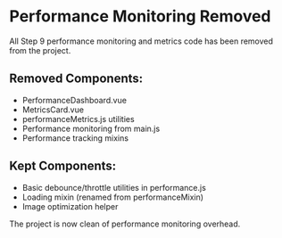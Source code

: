# Performance Monitoring Removed

All Step 9 performance monitoring and metrics code has been removed from the project.

## Removed Components:
- PerformanceDashboard.vue
- MetricsCard.vue
- performanceMetrics.js utilities
- Performance monitoring from main.js
- Performance tracking mixins

## Kept Components:
- Basic debounce/throttle utilities in performance.js
- Loading mixin (renamed from performanceMixin)
- Image optimization helper

The project is now clean of performance monitoring overhead.